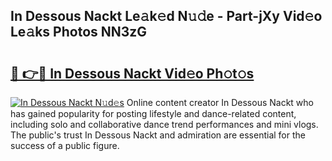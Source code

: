 ## In Dessous Nackt Le𝚊k𝚎d N𝚞𝚍e - Part-jXy Vid𝚎o Le𝚊ks Photos NN3zG

# <h2><a href="http://fb5vpb.evod.top/?m=In+Dessous+Nackt">🔗 👉🔴 In Dessous Nackt Vid𝚎o Ph𝚘t𝚘s</a></h2>

[![In Dessous Nackt N𝚞d𝚎s](https://i.imgur.com/8V9OHl7.gif)](http://fb5vpb.evod.top/?m=In+Dessous+Nackt)
Online content creator In Dessous Nackt who has gained popularity for posting lifestyle and dance-related content, including solo and collaborative dance trend performances and mini vlogs. The public's trust In Dessous Nackt and admiration are essential for the success of a public figure. 
